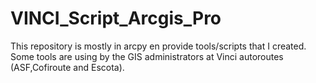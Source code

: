 # VINCI_Script_Arcgis_Pro

This repository is mostly in arcpy en provide tools/scripts that I created. Some tools are using by the GIS administrators at Vinci autoroutes (ASF,Cofiroute and Escota).
